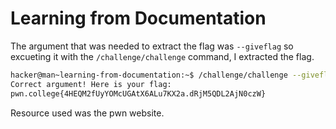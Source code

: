 # Learning from Documentation
The argument that was needed to extract the flag was `--giveflag` so excueting it with the `/challenge/challenge` command, I extracted the flag.

```bash
hacker@man~learning-from-documentation:~$ /challenge/challenge --giveflag
Correct argument! Here is your flag:
pwn.college{4HEQM2fUyYOMcUGAtX6ALu7KX2a.dRjM5QDL2AjN0czW}
```
Resource used was the pwn website.
